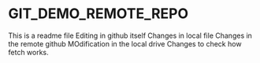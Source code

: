 # GIT_DEMO_REMOTE_REPO
This is a readme file
Editing in github itself
Changes in local file
Changes in the remote github
MOdification in the local drive
Changes to check how fetch works.
